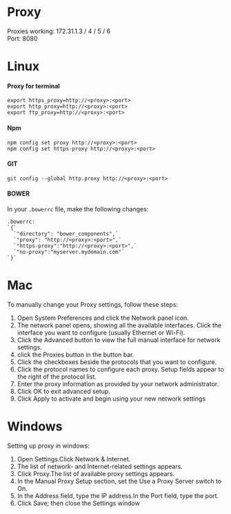# Proxy

Proxies working: 172.31.1.3 / 4 / 5 / 6     	
Port: 8080

# Linux



#### Proxy for terminal
	export https_proxy=http://<proxy>:<port>
	export http_proxy=http://<proxy>:<port>
	export ftp_proxy=http://<proxy>:<port>
	
#### Npm
	npm config set proxy http://<proxy>:<port> 
	npm config set https-proxy http://<proxy>:<port>


#### GIT 
	git config --global http.proxy http://<proxy>:<port>

#### BOWER
In your `.bowerrc` file, make the following changes: 

    .bowerrc:
    `{`
      `"directory": "bower_components",` 
      `"proxy": "http://<proxy>:<port>",`
      `"https-proxy":"http://<proxy>:<port>",`
      `"no-proxy":"myserver.mydomain.com"`
    `}`
    
# Mac

To manually change your Proxy settings, follow these steps:
1. Open System Preferences and click the Network panel icon.
2. The network panel opens, showing all the available interfaces. Click the interface you want to configure (usually Ethernet or Wi-Fi).
3. Click the Advanced button to view the full manual interface for network settings.
4. click the Proxies button in the button bar. 
5. Click the checkboxes beside the protocols that you want to configure.
6. Click the protocol names to configure each proxy. Setup fields appear to the right of the protocol list.
7. Enter the proxy information as provided by your network administrator.
8. Click OK to exit advanced setup.
9. Click Apply to activate and begin using your new network settings


# Windows

Setting up proxy in windows:
1. Open Settings.Click Network & Internet.
2. The list of network- and Internet-related settings appears.
3. Click Proxy.The list of available proxy settings appears.
4. In the Manual Proxy Setup section, set the Use a Proxy Server switch to On.
5. In the Address field, type the IP address.In the Port field, type the port.
6. Click Save; then close the Settings window
